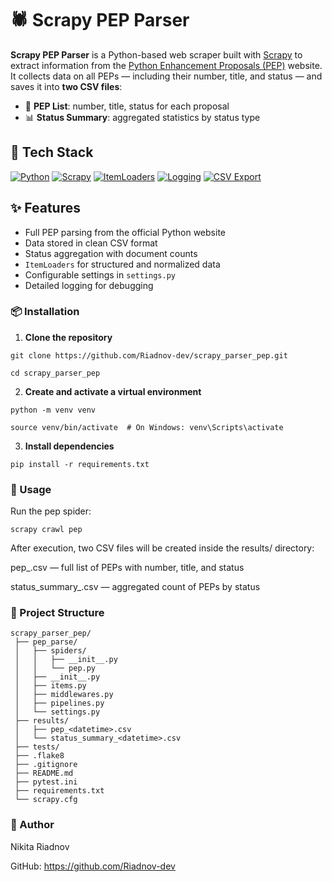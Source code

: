 # 🕷️ Scrapy PEP Parser

**Scrapy PEP Parser** is a Python-based web scraper built with [Scrapy](https://scrapy.org/) to extract information from the [Python Enhancement Proposals (PEP)](https://peps.python.org/) website.  
It collects data on all PEPs — including their number, title, and status — and saves it into **two CSV files**:  
- 📄 **PEP List**: number, title, status for each proposal  
- 📊 **Status Summary**: aggregated statistics by status type


## 🧰 Tech Stack

[![Python](https://img.shields.io/badge/Python-3.10-blue?logo=python)](https://www.python.org/)
[![Scrapy](https://img.shields.io/badge/Scrapy-Web%20Crawler-0A8C5F?logo=scrapy)](https://scrapy.org/)
[![ItemLoaders](https://img.shields.io/badge/ItemLoaders-Data%20Parsing%20Helpers-FF9800?logo=python)](https://docs.scrapy.org/en/latest/topics/loaders.html)
[![Logging](https://img.shields.io/badge/Logging-built--in-lightgrey?logo=python)](https://docs.python.org/3/library/logging.html)
[![CSV Export](https://img.shields.io/badge/CSV%20Export-built--in-blue?logo=python)](https://docs.python.org/3/library/csv.html)



## ✨ Features
- Full PEP parsing from the official Python website
- Data stored in clean CSV format
- Status aggregation with document counts
- `ItemLoaders` for structured and normalized data
- Configurable settings in `settings.py`
- Detailed logging for debugging



### 📦 Installation

1. **Clone the repository**  
```
git clone https://github.com/Riadnov-dev/scrapy_parser_pep.git

cd scrapy_parser_pep
```

2. **Create and activate a virtual environment**
```
python -m venv venv

source venv/bin/activate  # On Windows: venv\Scripts\activate
```
3. **Install dependencies**

```
pip install -r requirements.txt
```

### 🚀 Usage
Run the pep spider:

```
scrapy crawl pep
```

After execution, two CSV files will be created inside the results/ directory:

pep_<datetime>.csv — full list of PEPs with number, title, and status

status_summary_<datetime>.csv — aggregated count of PEPs by status

### 📂 Project Structure

```
scrapy_parser_pep/
 ├── pep_parse/
 │   ├── spiders/
 │   │   ├── __init__.py
 │   │   └── pep.py
 │   ├── __init__.py
 │   ├── items.py
 │   ├── middlewares.py
 │   ├── pipelines.py
 │   └── settings.py
 ├── results/
 │   ├── pep_<datetime>.csv
 │   └── status_summary_<datetime>.csv
 ├── tests/
 ├── .flake8
 ├── .gitignore
 ├── README.md
 ├── pytest.ini
 ├── requirements.txt
 └── scrapy.cfg
```

### 👤 Author
Nikita Riadnov

GitHub: https://github.com/Riadnov-dev
